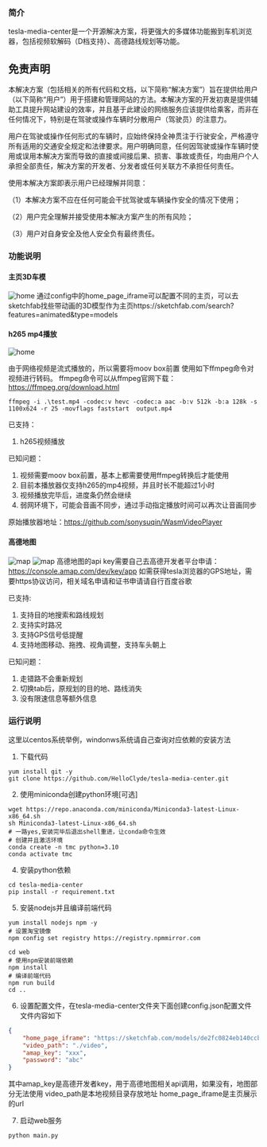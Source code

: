 ### 简介
tesla-media-center是一个开源解决方案，将更强大的多媒体功能搬到车机浏览器，包括视频软解码（D档支持）、高德路线规划等功能。

## 免责声明
本解决方案（包括相关的所有代码和文档，以下简称“解决方案”）旨在提供给用户（以下简称“用户”）用于搭建和管理网站的方法。本解决方案的开发初衷是提供辅助工具提升网站建设的效率，并且基于此建设的网络服务应该提供给乘客，而非在任何情况下，特别是在驾驶或操作车辆时分散用户（驾驶员）的注意力。

用户在驾驶或操作任何形式的车辆时，应始终保持全神贯注于行驶安全，严格遵守所有适用的交通安全规定和法律要求。用户明确同意，任何因驾驶或操作车辆时使用或误用本解决方案而导致的直接或间接后果、损害、事故或责任，均由用户个人承担全部责任，解决方案的开发者、分发者或任何关联方不承担任何责任。

使用本解决方案即表示用户已经理解并同意：

（1）本解决方案不应在任何可能会干扰驾驶或车辆操作安全的情况下使用；

（2）用户完全理解并接受使用本解决方案产生的所有风险；

（3）用户对自身安全及他人安全负有最终责任。


### 功能说明
#### 主页3D车模
![home](shot/img_001.png)
通过config中的home_page_iframe可以配置不同的主页，可以去sketchfab找些带动画的3D模型作为主页https://sketchfab.com/search?features=animated&type=models


#### h265 mp4播放
![home](shot/img_002.png)

由于网络视频是流式播放的，所以需要将moov box前置
使用如下ffmpeg命令对视频进行转码。
ffmpeg命令可以从ffmpeg官网下载：https://ffmpeg.org/download.html
```
ffmpeg -i .\test.mp4 -codec:v hevc -codec:a aac -b:v 512k -b:a 128k -s 1100x624 -r 25 -movflags faststart  output.mp4
```
已支持：
1. h265视频播放

已知问题：
1. 视频需要moov box前置，基本上都需要使用ffmpeg转换后才能使用
2. 目前本播放器仅支持h265的mp4视频，并且时长不能超过1小时
3. 视频播放完毕后，进度条仍然会继续
4. 弱网环境下，可能会音画不同步，通过手动指定播放时间可以再次让音画同步

原始播放器地址：https://github.com/sonysuqin/WasmVideoPlayer

#### 高德地图
![map](shot/img_003.png)
![map](shot/img_004.png)
高德地图的api key需要自己去高德开发者平台申请：https://console.amap.com/dev/key/app
如需获得tesla浏览器的GPS地址，需要https协议访问，相关域名申请和证书申请请自行百度谷歌

已支持:
1. 支持目的地搜索和路线规划
2. 支持实时路况
3. 支持GPS信号低提醒
4. 支持地图移动、拖拽、视角调整，支持车头朝上

已知问题：
1. 走错路不会重新规划
2. 切换tab后，原规划的目的地、路线消失
3. 没有限速信息等额外信息


### 运行说明
这里以centos系统举例，windonws系统请自己查询对应依赖的安装方法
1.  下载代码
```
yum install git -y
git clone https://github.com/HelloClyde/tesla-media-center.git
```
2. 使用miniconda创建python环境[可选]
```
wget https://repo.anaconda.com/miniconda/Miniconda3-latest-Linux-x86_64.sh
sh Miniconda3-latest-Linux-x86_64.sh
# 一路yes,安装完毕后退出shell重进，让conda命令生效
# 创建并且激活环境
conda create -n tmc python=3.10
conda activate tmc
```
4. 安装python依赖
```
cd tesla-media-center
pip install -r requirement.txt 
```
5. 安装nodejs并且编译前端代码
```
yum install nodejs npm -y
# 设置淘宝镜像
npm config set registry https://registry.npmmirror.com

cd web
# 使用npm安装前端依赖
npm install
# 编译前端代码
npm run build
cd ..
```

6. 设置配置文件，在tesla-media-center文件夹下面创建config.json配置文件
文件内容如下
```json
{
    "home_page_iframe": "https://sketchfab.com/models/de2fc0824eb140ccb63c5b215797b996/embed?autostart=1&internal=1&tracking=0&ui_infos=0&ui_snapshots=1&ui_stop=0&ui_watermark=0",
    "video_path": "./video",
    "amap_key": "xxx",
    "password": "abc"
}
```
其中amap_key是高德开发者key，用于高德地图相关api调用，如果没有，地图部分无法使用
video_path是本地视频目录存放地址
home_page_iframe是主页展示的url

7. 启动web服务
```
python main.py
```
